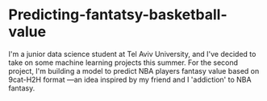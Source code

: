 # Predicting-fantatsy-basketball-value
I'm a junior data science student at Tel Aviv University, and I've decided to take on some machine learning projects this summer. For the second project, I'm building a model to predict NBA players fantasy value based on 9cat-H2H format —an idea inspired by my friend and I 'addiction' to NBA fantasy.
